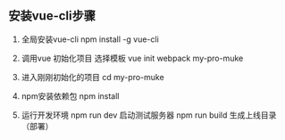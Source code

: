 


## 安装vue-cli步骤

1.  全局安装vue-cli
   npm install -g vue-cli

2. 调用vue 初始化项目 选择模板
   vue init webpack my-pro-muke

3. 进入刚刚初始化的项目
   cd my-pro-muke

4. npm安装依赖包
   npm install

5. 运行开发环境
   npm run dev 启动测试服务器
   npm run build 生成上线目录（部署）
   